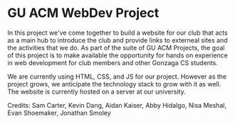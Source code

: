 # GU ACM WebDev Project

In this project we've come together to build a website for our club that acts as a main hub to introduce the club and provide links to externeal sites
and the activities that we do. As part of the suite of GU ACM Projects, the goal of this project is to make available the opportunity for hands on experience
in web development for club members and other Gonzaga CS students. 

We are currently using HTML, CSS, and JS for our project. However as the project grows, we anticipate the technology stack to grow with it as well. The website
is currently hosted on a server at our university. 

Credits:
Sam Carter,
Kevin Dang,
Aidan Kaiser,
Abby Hidalgo,
Nisa Meshal,
Evan Shoemaker,
Jonathan Smoley
